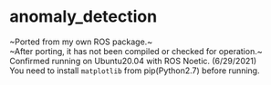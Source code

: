 # anomaly_detection
~Ported from my own ROS package.~  
~After porting, it has not been compiled or checked for operation.~
Confirmed running on Ubuntu20.04 with ROS Noetic. (6/29/2021)  
You need to install `matplotlib` from pip(Python2.7) before running.  
